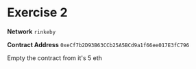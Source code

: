 # Exercise 2

**Network** `rinkeby`

**Contract Address** `0xeCf7b2D93B63CCb25A5BCd9a1f66ee017E3fC796`

Empty the contract from it's 5 eth
